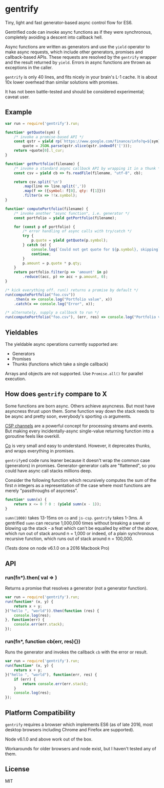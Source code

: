 # gentrify

Tiny, light and fast generator-based async control flow for ES6.

Gentrified code can invoke async functions as if they were synchronous,
completely avoiding a descent into callback hell.

Async functions are written as generators and use the `yield` operator to make
async requests, which include other generators, promises and callback-based
APIs. These requests are resolved by the `gentrify` wrapper and the result
returned by `yield`. Errors in async functions are thrown as exceptions in the
caller.

`gentrify` is only 40 lines, and fits nicely in your brain's L-1 cache. It is
about 10x lower overhead than similar solutions with promises.

It has not been battle-tested and should be considered experimental; caveat
user.

## Example

```js
var run = require('gentrify').run;

function* getQuote(sym) {
    /* invoke a promise-based API */
    const qstr = yield rp(`https://www.google.com/finance/info?q=${sym}`),
        quote = JSON.parse(qstr.slice(qstr.indexOf('[')));
    return +quote[0].l_cur;
}

function* getPortfolio(filename) {
    /* invoke a standard async callback API by wrapping it in a thunk */
    const csv = yield cb => fs.readFile(filename, "utf-8", cb);

    return csv.split('\n')
        .map(line => line.split(','))
        .map(f => ({symbol: f[0], qty: f[1]}))
        .filter(x => !!x.symbol);
}

function* computePortfolio(filename) {
    /* invoke another "async function", i.e. generator */
    const portfolio = yield getPortfolio(filename);

    for (const p of portfolio) {
        /* error handling of async calls with try/catch */
        try {
            p.quote = yield getQuote(p.symbol);
        } catch (e) {
            console.log(`Could not get quote for ${p.symbol}, skipping`);
            continue;
        }
        p.amount = p.quote * p.qty;
    }
    return portfolio.filter(p => 'amount' in p)
        .reduce((acc, p) => acc + p.amount, 0);
}

/* kick everything off. run() returns a promise by default */
run(computePortfolio("foo.csv"))
    .then(x => console.log("Portfolio value", x))
    .catch(x => console.log("Error", x));

/* alternately, supply a callback to run */
run(computePortfolio("foo.csv"), (err, res) => console.log("Portfolio value", res));
```

## Yieldables

The yieldable async operations currently supported are:

  - Generators
  - Promises
  - Thunks (functions which take a single callback)

Arrays and objects are not supported. Use `Promise.all()` for parallel
execution.


## How does `gentrify` compare to X

Some functions are born async. Others achieve asyncness. But most have
asyncness thrust upon them. Some function way down the stack needs to be async
and pretty soon, everybody's sporting `cb` arguments.

[CSP channels](https://github.com/ubolonton/js-csp) are a powerful concept for
processing streams and events. But making every incidentally-async single-value
returning function into a goroutine feels like overkill.

[Co](https://github.com/tj/co) is very small and easy to understand. However,
it deprecates thunks, and wraps everything in promises.

`gentrify`ed code runs leaner because it doesn't wrap the common case
(generators) in promises. Generator-generator calls are "flattened", so
you could have async call stacks millions deep.

Consider the following function which recursively computes the sum of the first
_n_ integers as a representation of the case where most functions are merely
"passthroughs of asycness".

```js
function* sumn(x) {
    return x <= 0 ? 0 : (yield sumn(x - 1));
}
```

`sumn(1000)` takes 13-15ms on `co` and `js-csp`. `gentrify` takes 1-3ms.
A gentrified `sumn` can recurse 1,000,000 times without breaking a
sweat or blowing up the stack - a feat which can't be equalled by either of the
above, which run out of stack around n = 1,000 or indeed, of a plain
synchronous recursive function, which runs out of stack around n = 100,000.

(Tests done on node v6.1.0 on a 2016 Macbook Pro)

## API

### run(fn*).then( val => )

Returns a promise that resolves a generator (not a generator function).

```js
var run = require('gentrify').run;
run(function* (x, y) {
    return x + y;
}("hello ", "world")).then(function (res) {
    console.log(res);
}, function(err) {
    console.err(err.stack);
});
```

### run(fn*, function cb(err, res){})

Runs the generator and invokes the callback `cb` with the error or result.

```js
var run = require('gentrify').run;
run(function* (x, y) {
    return x + y;
}("hello ", "world"), function(err, res) {
    if (err) {
        return console.err(err.stack);
    }
    console.log(res);
});
```

## Platform Compatibility

`gentrify` requires a browser which implements ES6 (as of late 2016, most  
desktop browsers including Chrome and Firefox are supported).

Node v6.1.0 and above work out of the box.

Workarounds for older browsers and node exist, but I haven't tested any of
them.

## License

MIT

